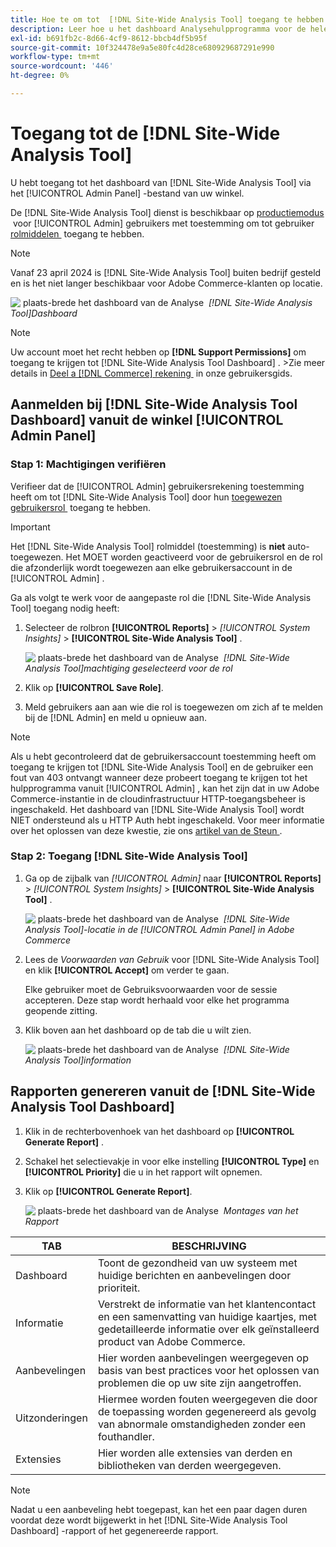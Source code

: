```yaml
---
title: Hoe te om tot  [!DNL Site-Wide Analysis Tool] toegang te hebben
description: Leer hoe u het dashboard Analysehulpprogramma voor de hele site opent vanuit het Adobe Commerce-beheerdeelvenster. Ontdek gebruikerstoestemmingen en rolvereisten.
exl-id: b691fb2c-8d66-4cf9-8612-bbcb4df5b95f
source-git-commit: 10f324478e9a5e80fc4d28ce680929687291e990
workflow-type: tm+mt
source-wordcount: '446'
ht-degree: 0%

---
```


# Toegang tot de [!DNL Site-Wide Analysis Tool]

U hebt toegang tot het dashboard van [!DNL Site-Wide Analysis Tool] via het [!UICONTROL Admin Panel] -bestand van uw winkel.

De [!DNL Site-Wide Analysis Tool] dienst is beschikbaar op [&#x200B; productiemodus &#x200B;](https://experienceleague.adobe.com/en/docs/commerce-admin/systems/tools/developer-tools#operation-modes) voor [!UICONTROL Admin] gebruikers met toestemming om tot gebruiker [&#x200B; rolmiddelen &#x200B;](https://experienceleague.adobe.com/en/docs/commerce-admin/systems/user-accounts/permissions-user-roles) toegang te hebben.

>[!NOTE]
>
>Vanaf 23 april 2024 is [!DNL Site-Wide Analysis Tool] buiten bedrijf gesteld en is het niet langer beschikbaar voor Adobe Commerce-klanten op locatie.


![&#x200B; plaats-brede het dashboard van de Analyse &#x200B;](../../assets/tools/site-wide-analysis-tool-dashboard.png)
*[!DNL Site-Wide Analysis Tool]Dashboard*

>[!NOTE]
>
>Uw account moet het recht hebben op **[!DNL Support Permissions]** om toegang te krijgen tot [!DNL Site-Wide Analysis Tool Dashboard] .
>&#x200B;>Zie meer details in [&#x200B; Deel a  [!DNL Commerce]  rekening &#x200B;](https://experienceleague.adobe.com/docs/commerce-admin/start/commerce-account/commerce-account-share.html) in onze gebruikersgids.

## Aanmelden bij [!DNL Site-Wide Analysis Tool Dashboard] vanuit de winkel [!UICONTROL Admin Panel]

### Stap 1: Machtigingen verifiëren

Verifieer dat de [!UICONTROL Admin] gebruikersrekening toestemming heeft om tot [!DNL Site-Wide Analysis Tool] door hun [&#x200B; toegewezen gebruikersrol &#x200B;](https://experienceleague.adobe.com/en/docs/commerce-admin/systems/user-accounts/permissions-user-roles) toegang te hebben.

>[!IMPORTANT]
>
>Het [!DNL Site-Wide Analysis Tool] rolmiddel (toestemming) is **niet** auto-toegewezen. Het MOET worden geactiveerd voor de gebruikersrol en de rol die afzonderlijk wordt toegewezen aan elke gebruikersaccount in de [!UICONTROL Admin] .

Ga als volgt te werk voor de aangepaste rol die [!DNL Site-Wide Analysis Tool] toegang nodig heeft:

1. Selecteer de rolbron **[!UICONTROL Reports]** > *[!UICONTROL System Insights]* > **[!UICONTROL Site-Wide Analysis Tool]** .

   ![&#x200B; plaats-brede het dashboard van de Analyse &#x200B;](../../assets/tools/swat-role-access.png)
   *[!DNL Site-Wide Analysis Tool]machtiging geselecteerd voor de rol*

1. Klik op **[!UICONTROL Save Role]**.

1. Meld gebruikers aan aan wie die rol is toegewezen om zich af te melden bij de [!DNL Admin] en meld u opnieuw aan.

>[!NOTE]
>
>Als u hebt gecontroleerd dat de gebruikersaccount toestemming heeft om toegang te krijgen tot [!DNL Site-Wide Analysis Tool] en de gebruiker een fout van 403 ontvangt wanneer deze probeert toegang te krijgen tot het hulpprogramma vanuit [!UICONTROL Admin] , kan het zijn dat in uw Adobe Commerce-instantie in de cloudinfrastructuur HTTP-toegangsbeheer is ingeschakeld. Het dashboard van [!DNL Site-Wide Analysis Tool] wordt NIET ondersteund als u HTTP Auth hebt ingeschakeld. Voor meer informatie over het oplossen van deze kwestie, zie ons [&#x200B; artikel van de Steun &#x200B;](https://experienceleague.adobe.com/en/docs/commerce-knowledge-base/kb/troubleshooting/miscellaneous/403-errors-when-accessing-site-wide-analysis-tool-on-magento).

### Stap 2: Toegang [!DNL Site-Wide Analysis Tool]

1. Ga op de zijbalk van *[!UICONTROL Admin]* naar **[!UICONTROL Reports]** > *[!UICONTROL System Insights]* > **[!UICONTROL Site-Wide Analysis Tool]** .

   ![&#x200B; plaats-brede het dashboard van de Analyse &#x200B;](../../assets/tools/ac-admin-panel-marked.jpg)
   *[!DNL Site-Wide Analysis Tool]-locatie in de [!UICONTROL Admin Panel] in Adobe Commerce*

1. Lees de *Voorwaarden van Gebruik* voor [!DNL Site-Wide Analysis Tool] en klik **[!UICONTROL Accept]** om verder te gaan.

   Elke gebruiker moet de Gebruiksvoorwaarden voor de sessie accepteren. Deze stap wordt herhaald voor elke het programma geopende zitting.


1. Klik boven aan het dashboard op de tab die u wilt zien.

   ![&#x200B; plaats-brede het dashboard van de Analyse &#x200B;](../../assets/tools/swat-information-tab.png)
   *[!DNL Site-Wide Analysis Tool]information*

## Rapporten genereren vanuit de [!DNL Site-Wide Analysis Tool Dashboard]

1. Klik in de rechterbovenhoek van het dashboard op **[!UICONTROL Generate Report]** .

1. Schakel het selectievakje in voor elke instelling **[!UICONTROL Type]** en **[!UICONTROL Priority]** die u in het rapport wilt opnemen.

1. Klik op **[!UICONTROL Generate Report]**.

   ![&#x200B; plaats-brede het dashboard van de Analyse &#x200B;](../../assets/tools/swat-report-settings.png)
   *Montages van het Rapport*

| TAB | BESCHRIJVING |
| --- | --- |
| Dashboard | Toont de gezondheid van uw systeem met huidige berichten en aanbevelingen door prioriteit. |
| Informatie | Verstrekt de informatie van het klantencontact en een samenvatting van huidige kaartjes, met gedetailleerde informatie over elk geïnstalleerd product van Adobe Commerce. |
| Aanbevelingen | Hier worden aanbevelingen weergegeven op basis van best practices voor het oplossen van problemen die op uw site zijn aangetroffen. |
| Uitzonderingen | Hiermee worden fouten weergegeven die door de toepassing worden gegenereerd als gevolg van abnormale omstandigheden zonder een fouthandler. |
| Extensies | Hier worden alle extensies van derden en bibliotheken van derden weergegeven. |

>[!NOTE]
>
>Nadat u een aanbeveling hebt toegepast, kan het een paar dagen duren voordat deze wordt bijgewerkt in het [!DNL Site-Wide Analysis Tool Dashboard] -rapport of het gegenereerde rapport.
